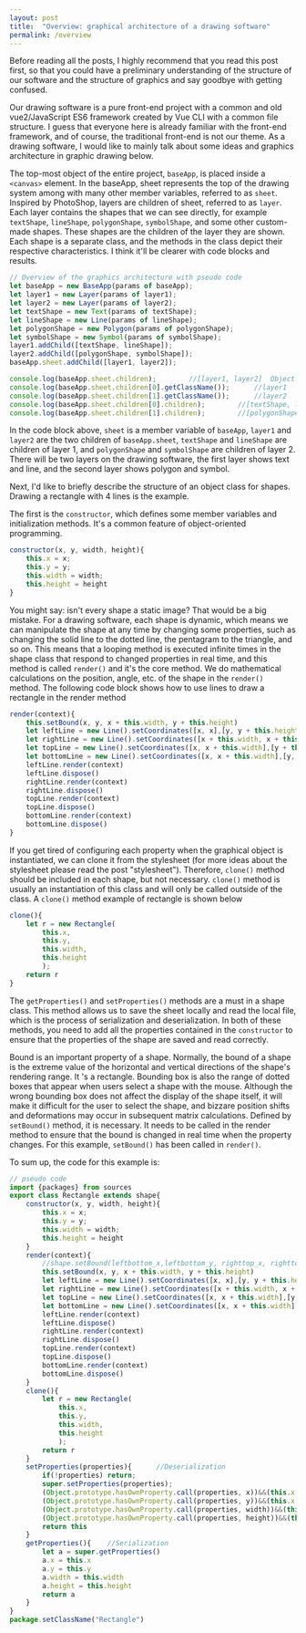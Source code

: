 ```yaml
---
layout: post
title:  "Overview: graphical architecture of a drawing software"
permalink: /overview
---
```


Before reading all the posts, I highly recommend that you read this post first, so that you could have a preliminary understanding of the structure of our software and the structure of graphics and say goodbye with getting confused.

Our drawing software is a pure front-end project with a common and old vue2/JavaScript ES6 framework created by Vue CLI with a common file structure. I guess that everyone here is already familiar with the front-end framework, and of course, the traditional front-end is not our theme. As a drawing software, I would like to mainly talk about some ideas and graphics architecture in graphic drawing below.

The top-most object of the entire project, <code class="language-plaintext highlighter-rouge">baseApp</code>, is placed inside a <code class="language-plaintext highlighter-rouge">&lt;canvas></code> element. In the baseApp, sheet represents the top of the drawing system among with many other member variables, referred to as <code class="language-plaintext highlighter-rouge">sheet</code>. Inspired by PhotoShop, layers are children of sheet, referred to as <code class="language-plaintext highlighter-rouge">layer</code>. Each layer contains the shapes that we can see directly, for example <code class="language-plaintext highlighter-rouge">textShape</code>, <code class="language-plaintext highlighter-rouge">lineShape</code>, <code class="language-plaintext highlighter-rouge">polygonShape</code>, <code class="language-plaintext highlighter-rouge">symbolShape</code>, and some other custom-made shapes. These shapes are the children of the layer they are shown. Each shape is a separate class, and the methods in the class depict their respective characteristics. I think it'll be clearer with code blocks and results.

```js
// Overview of the graphics architecture with pseudo code
let baseApp = new BaseApp(params of baseApp);
let layer1 = new Layer(params of layer1);
let layer2 = new Layer(params of layer2);
let textShape = new Text(params of textShape);
let lineShape = new Line(params of lineShape);
let polygonShape = new Polygon(params of polygonShape);
let symbolShape = new Symbol(params of symbolShape);
layer1.addChild([textShape, lineShape]);
layer2.addChild([polygonShape, symbolShape]);
baseApp.sheet.addChild([layer1, layer2]);

console.log(baseApp.sheet.children);		//[layer1, layer2]	Object in Array
console.log(baseApp.sheet.children[0].getClassName());		//layer1	String
console.log(baseApp.sheet.children[1].getClassName());		//layer2	String
console.log(baseApp.sheet.children[0].children);		//[textShape, lineShape]	Object in Array
console.log(baseApp.sheet.children[1].children);		//[polygonShape, symbolShape]	Object in Array
```
In the code block above, <code class="language-plaintext highlighter-rouge">sheet</code> is a member variable of <code class="language-plaintext highlighter-rouge">baseApp</code>, <code class="language-plaintext highlighter-rouge">layer1</code> and <code class="language-plaintext highlighter-rouge">layer2</code> are the two children of <code class="language-plaintext highlighter-rouge">baseApp.sheet</code>, <code class="language-plaintext highlighter-rouge">textShape</code> and <code class="language-plaintext highlighter-rouge">lineShape</code> are children of layer 1, and <code class="language-plaintext highlighter-rouge">polygonShape</code> and <code class="language-plaintext highlighter-rouge">symbolShape</code> are children of layer 2. There will be two layers on the drawing software, the first layer shows text and line, and the second layer shows polygon and symbol.

Next, I'd like to briefly describe the structure of an object class for shapes. Drawing a rectangle with 4 lines is the example.

The first is the <code class="language-plaintext highlighter-rouge">constructor</code>, which defines some member variables and initialization methods. It's a common feature of object-oriented programming.

```js
constructor(x, y, width, height){
	this.x = x;
	this.y = y;
	this.width = width;
	this.height = height
}
```

You might say: isn't every shape a static image? That would be a big mistake. For a drawing software, each shape is dynamic, which means we can manipulate the shape at any time by changing some properties, such as changing the solid line to the dotted line, the pentagram to the triangle, and so on. This means that a looping method is executed infinite times in the shape class that respond to changed properties in real time, and this method is called <code class="language-plaintext highlighter-rouge">render()</code> and it's the core method. We do mathematical calculations on the position, angle, etc. of the shape in the <code class="language-plaintext highlighter-rouge">render()</code> method. The following code block shows how to use lines to draw a rectangle in the render method

```js
render(context){
	this.setBound(x, y, x + this.width, y + this.height)
	let leftLine = new Line().setCoordinates([x, x],[y, y + this.height])		//setCoordinate(xArr, yArr)
	let rightLine = new Line().setCoordinates([x + this.width, x + this.width],[y, y + this.height])
	let topLine = new Line().setCoordinates([x, x + this.width],[y + this.height, y + this.height])
	let bottomLine = new Line().setCoordinates([x, x + this.width],[y, y])
	leftLine.render(context)
	leftLine.dispose()
	rightLine.render(context)
	rightLine.dispose()
	topLine.render(context)
	topLine.dispose()
	bottomLine.render(context)
	bottomLine.dispose()
}
```

If you get tired of configuring each property when the graphical object is instantiated, we can clone it from the stylesheet (for more ideas about the stylesheet please read the post "stylesheet"). Therefore, <code class="language-plaintext highlighter-rouge">clone()</code> method should be included in each shape, but not necessary. <code class="language-plaintext highlighter-rouge">clone()</code> method is usually an instantiation of this class and will only be called outside of the class. A <code class="language-plaintext highlighter-rouge">clone()</code> method example of rectangle is shown below

```js
clone(){
	let r = new Rectangle(
		this.x,
		this.y,
		this.width,
		this.height
		);
	return r
}
```

The <code class="language-plaintext highlighter-rouge">getProperties()</code> and <code class="language-plaintext highlighter-rouge">setProperties()</code> methods are a must in a shape class. This method allows us to save the sheet locally and read the local file, which is the process of serialization and deserialization. In both of these methods, you need to add all the properties contained in the <code class="language-plaintext highlighter-rouge">constructor</code> to ensure that the properties of the shape are saved and read correctly.

Bound is an important property of a shape. Normally, the bound of a shape is the extreme value of the horizontal and vertical directions of the shape's rendering range. It 's a rectangle. Bounding box is also the range of dotted boxes that appear when users select a shape with the mouse. Although the wrong bounding box does not affect the display of the shape itself, it will make it difficult for the user to select the shape, and bizzare position shifts and deformations may occur in subsequent matrix calculations. Defined by <code class="language-plaintext highlighter-rouge">setBound()</code> method, it is necessary. It needs to be called in the render method to ensure that the bound is changed in real time when the property changes. For this example, <code class="language-plaintext highlighter-rouge">setBound()</code> has been called in <code class="language-plaintext highlighter-rouge">render()</code>.

To sum up, the code for this example is:

```js
// pseudo code
import {packages} from sources
export class Rectangle extends shape{
	constructor(x, y, width, height){
		this.x = x;
		this.y = y;
		this.width = width;
		this.height = height
	}
	render(context){
		//shape.setBound(leftbottom_x,leftbottom_y, righttop_x, righttop_y)
		this.setBound(x, y, x + this.width, y + this.height)
		let leftLine = new Line().setCoordinates([x, x],[y, y + this.height])		//setCoordinate(xArr, yArr)
		let rightLine = new Line().setCoordinates([x + this.width, x + this.width],[y, y + this.height])
		let topLine = new Line().setCoordinates([x, x + this.width],[y + this.height, y + this.height])
		let bottomLine = new Line().setCoordinates([x, x + this.width],[y, y])
		leftLine.render(context)
		leftLine.dispose()
		rightLine.render(context)
		rightLine.dispose()
		topLine.render(context)
		topLine.dispose()
		bottomLine.render(context)
		bottomLine.dispose()
	}
	clone(){
		let r = new Rectangle(
			this.x,
			this.y,
			this.width,
			this.height
			);
		return r
	}
	setProperties(properties){		//Deserialization
		if(!properties) return;
		super.setProperties(properties);
		(Object.prototype.hasOwnProperty.call(properties, x))&&(this.x = properties.x)
		(Object.prototype.hasOwnProperty.call(properties, y))&&(this.x = properties.x)
		(Object.prototype.hasOwnProperty.call(properties, width))&&(this.x = properties.width)
		(Object.prototype.hasOwnProperty.call(properties, height))&&(this.x = properties.height)
		return this
	}
	getProperties(){	//Serialization
		let a = super.getProperties()
		a.x = this.x
		a.y = this.y
		a.width = this.width
		a.height = this.height
		return a
	}
}
package.setClassName("Rectangle")
```
